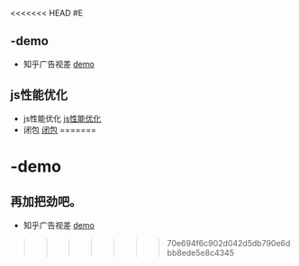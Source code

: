 <<<<<<< HEAD
#E

## -demo

+ 知乎广告视差 [demo](demo/parallax.html) 

## js性能优化

+ js性能优化 [js性能优化](makeDown/js/index.md) 
+ 闭包 [闭包](makeDown/js/bibao.md)
=======
# -demo
## 再加把劲吧。
+ 知乎广告视差 [demo](./demo/parallax.html) 
>>>>>>> 70e694f6c902d042d5db790e6dbb8ede5e8c4345
